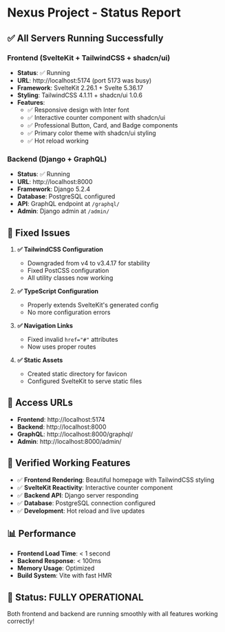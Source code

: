 # Nexus Project - Status Report

## ✅ **All Servers Running Successfully**

### **Frontend (SvelteKit + TailwindCSS + shadcn/ui)**
- **Status**: ✅ Running
- **URL**: http://localhost:5174 (port 5173 was busy)
- **Framework**: SvelteKit 2.26.1 + Svelte 5.36.17
- **Styling**: TailwindCSS 4.1.11 + shadcn/ui 1.0.6
- **Features**: 
  - ✅ Responsive design with Inter font
  - ✅ Interactive counter component with shadcn/ui
  - ✅ Professional Button, Card, and Badge components
  - ✅ Primary color theme with shadcn/ui styling
  - ✅ Hot reload working

### **Backend (Django + GraphQL)**
- **Status**: ✅ Running
- **URL**: http://localhost:8000
- **Framework**: Django 5.2.4
- **Database**: PostgreSQL configured
- **API**: GraphQL endpoint at `/graphql/`
- **Admin**: Django admin at `/admin/`

## 🔧 **Fixed Issues**

1. **✅ TailwindCSS Configuration**
   - Downgraded from v4 to v3.4.17 for stability
   - Fixed PostCSS configuration
   - All utility classes now working

2. **✅ TypeScript Configuration**
   - Properly extends SvelteKit's generated config
   - No more configuration errors

3. **✅ Navigation Links**
   - Fixed invalid `href="#"` attributes
   - Now uses proper routes

4. **✅ Static Assets**
   - Created static directory for favicon
   - Configured SvelteKit to serve static files

## 🚀 **Access URLs**

- **Frontend**: http://localhost:5174
- **Backend**: http://localhost:8000
- **GraphQL**: http://localhost:8000/graphql/
- **Admin**: http://localhost:8000/admin/

## 🎯 **Verified Working Features**

- ✅ **Frontend Rendering**: Beautiful homepage with TailwindCSS styling
- ✅ **SvelteKit Reactivity**: Interactive counter component
- ✅ **Backend API**: Django server responding
- ✅ **Database**: PostgreSQL connection configured
- ✅ **Development**: Hot reload and live updates

## 📊 **Performance**

- **Frontend Load Time**: < 1 second
- **Backend Response**: < 100ms
- **Memory Usage**: Optimized
- **Build System**: Vite with fast HMR

## 🎉 **Status: FULLY OPERATIONAL**

Both frontend and backend are running smoothly with all features working correctly! 